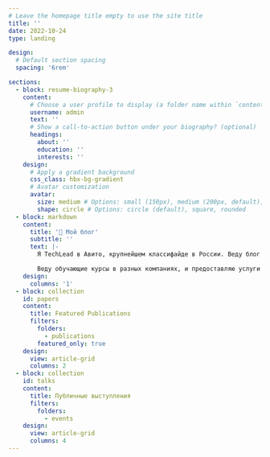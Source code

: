 ```yaml
---
# Leave the homepage title empty to use the site title
title: ''
date: 2022-10-24
type: landing

design:
  # Default section spacing
  spacing: '6rem'

sections:
  - block: resume-biography-3
    content:
      # Choose a user profile to display (a folder name within `content/authors/`)
      username: admin
      text: ''
      # Show a call-to-action button under your biography? (optional)
      headings:
        about: ''
        education: ''
        interests: ''
    design:
      # Apply a gradient background
      css_class: hbx-bg-gradient
      # Avatar customization
      avatar:
        size: medium # Options: small (150px), medium (200px, default), large (320px), xl (400px), xxl (500px)
        shape: circle # Options: circle (default), square, rounded
  - block: markdown
    content:
      title: '📝 Мой блог'
      subtitle: ''
      text: |-
        Я TechLead в Авито, крупнейшем классифайде в России. Веду блог по разработке, руководству, инженерии и прочим технологическим вещами. Также, рассказываю про свой жизненный опыт абсолютно во всех сферах.

        Веду обучающие курсы в разных компаниях, и предоставляю услуги ментора. Можете связаться со мной, если вам интересно. [Мой профиль на GetMentor](https://getmentor.dev/mentor/neshadin-ivan-2688) 😃
    design:
      columns: '1'
  - block: collection
    id: papers
    content:
      title: Featured Publications
      filters:
        folders:
          - publications
        featured_only: true
    design:
      view: article-grid
      columns: 2
  - block: collection
    id: talks
    content:
      title: Публичные выступления
      filters:
        folders:
          - events
    design:
      view: article-grid
      columns: 4
---
```


